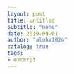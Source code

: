 ```yaml
---
layout: post
title: untitled
subtitle: "none"
date: 2019-09-01
author: "aloha1024"
catalog: true
tags:
- excerpt
---
```



